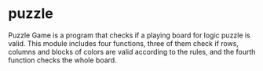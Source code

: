 # puzzle
Puzzle Game is a program that checks if a playing board for logic puzzle is valid. 
This module includes four functions, three of them check if rows, columns and blocks of colors are valid according to the rules, and the fourth function checks the whole board.

